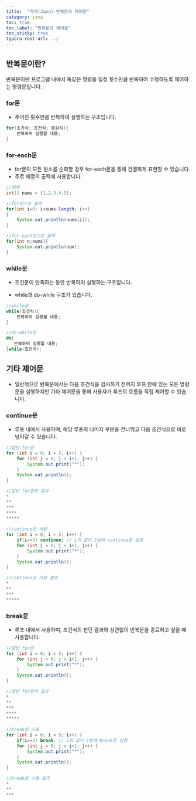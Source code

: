 ```yaml
---
title:  "자바(Java)-반복문과 제어문"
category: java
toc: true
toc_label: "반복문과 제어문"
toc_sticky: true
typora-root-url: ../
---
```








## 반복문이란?

반복문이란 프로그램 내에서 똑같은 명령을 일정 횟수만큼 반복하여 수행하도록 제어하는 명령문입니다.



### for문

- 주어진 횟수만큼 반복하여 실행하는 구조입니다.


```java
for(초기식; 조건식; 증감식){
    반복하여 실행할 내용;
}
```



### for-each문

- for문이 모든 원소를 순회할 경우 for-each문을 통해 간결하게 표현할 수 있습니다.
- 주로 배열의 출력에 사용합니다.

```java
//예제
int[] nums = {1,2,3,4,5};

//for문으로 출력
for(int i=0; i<nums.length; i++)
{
    System.out.println(nums[i]);
}

//for-each문으로 출력
for(int n:nums){
    System.out.println(num);
}
```



### while문

- 조건문이 만족하는 동안 반복하여 실행하는 구조입니다.

- while과 do-while 구조가 있습니다.


```java
//while문
while(조건식){
    반복하여 실행할 내용;
}

//do-while문
do{
   반복하여 실행할 내용; 
}while(조건식);
```





## 기타 제어문

- 일반적으로 반복문에서는 다음 조건식을 검사하기 전까지 루프 안에 있는 모든 명령문을 실행하지만 기타 제어문을 통해 사용자가 루프의 흐름을 직접 제어할 수 있습니다.



### continue문

- 루프 내에서 사용하며, 해당 루프의 나머지 부분을 건너뛰고 다음 조건식으로 바로 넘어갈 수 있습니다.

```java
//일반 for문
for (int i = 0; i < 5; i++) {
    for (int j = 0; j < i+1; j++) {
        System.out.print("*");
    }
    System.out.println();
}

//일반 for문의 결과
*
**
***
****
*****
    
//continue문 사용
for (int i = 0; i < 5; i++) {
    if(i==3) continue; // i의 값이 3일때 continue문 실행
    for (int j = 0; j < i+1; j++) {
        System.out.print("*");
    }
    System.out.println();
}

//continue문 사용 결과
*
**
***
*****
```



### break문

- 루프 내에서 사용하며, 조건식의 판단 결과와 상관없이 반복문을 종료하고 싶을 때 사용합니다.

```java
//일반 for문
for (int i = 0; i < 5; i++) {
    for (int j = 0; j < i+1; j++) {
        System.out.print("*");
    }
    System.out.println();
}

//일반 for문의 결과
*
**
***
****
*****
    
//break문 사용
for (int i = 0; i < 5; i++) {
    if(i==3) break; // i의 값이 3일때 break문 실행
    for (int j = 0; j < i+1; j++) {
        System.out.print("*");
    }
    System.out.println();
}

//break문 사용 결과
*
**
***
```


